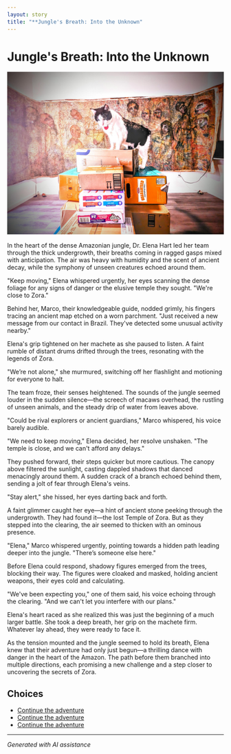 ```yaml
---
layout: story
title: "**Jungle's Breath: Into the Unknown"
---
```


# **Jungle's Breath: Into the Unknown**

![**Jungle's Breath: Into the Unknown**](../input_images/474775887_490715300428480_2081408431757738514_n.jpg)

In the heart of the dense Amazonian jungle, Dr. Elena Hart led her team through the thick undergrowth, their breaths coming in ragged gasps mixed with anticipation. The air was heavy with humidity and the scent of ancient decay, while the symphony of unseen creatures echoed around them.

"Keep moving," Elena whispered urgently, her eyes scanning the dense foliage for any signs of danger or the elusive temple they sought. "We're close to Zora."

Behind her, Marco, their knowledgeable guide, nodded grimly, his fingers tracing an ancient map etched on a worn parchment. "Just received a new message from our contact in Brazil. They've detected some unusual activity nearby."

Elena's grip tightened on her machete as she paused to listen. A faint rumble of distant drums drifted through the trees, resonating with the legends of Zora.

"We’re not alone," she murmured, switching off her flashlight and motioning for everyone to halt.

The team froze, their senses heightened. The sounds of the jungle seemed louder in the sudden silence—the screech of macaws overhead, the rustling of unseen animals, and the steady drip of water from leaves above.

"Could be rival explorers or ancient guardians," Marco whispered, his voice barely audible.

"We need to keep moving," Elena decided, her resolve unshaken. "The temple is close, and we can't afford any delays."

They pushed forward, their steps quicker but more cautious. The canopy above filtered the sunlight, casting dappled shadows that danced menacingly around them. A sudden crack of a branch echoed behind them, sending a jolt of fear through Elena's veins.

"Stay alert," she hissed, her eyes darting back and forth.

A faint glimmer caught her eye—a hint of ancient stone peeking through the undergrowth. They had found it—the lost Temple of Zora. But as they stepped into the clearing, the air seemed to thicken with an ominous presence.

"Elena," Marco whispered urgently, pointing towards a hidden path leading deeper into the jungle. "There’s someone else here."

Before Elena could respond, shadowy figures emerged from the trees, blocking their way. The figures were cloaked and masked, holding ancient weapons, their eyes cold and calculating.

"We've been expecting you," one of them said, his voice echoing through the clearing. "And we can't let you interfere with our plans."

Elena's heart raced as she realized this was just the beginning of a much larger battle. She took a deep breath, her grip on the machete firm. Whatever lay ahead, they were ready to face it.

As the tension mounted and the jungle seemed to hold its breath, Elena knew that their adventure had only just begun—a thrilling dance with danger in the heart of the Amazon. The path before them branched into multiple directions, each promising a new challenge and a step closer to uncovering the secrets of Zora.


## Choices

* [Continue the adventure](./476902298_2026199734459132_8101314172205332991_n.md)
* [Continue the adventure](./20221013_140920.md)
* [Continue the adventure](./20221012_145451.md)


---
*Generated with AI assistance*
